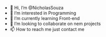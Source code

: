 - 👋 Hi, I’m @NicholasSouza
- 👀 I’m interested in Programming
- 🌱 I’m currently learning Front-end 
- 💞️ I’m looking to collaborate on nem projects
- 📫 How to reach me just contact me

<!---
NicholasSouza/NicholasSouza is a ✨ special ✨ repository because its `README.md` (this file) appears on your GitHub profile.
You can click the Preview link to take a look at your changes.
--->
